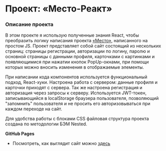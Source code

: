 # Проект: «Место-Реакт»

### Описание проекта
В этом проекте я использую полученные знания React, чтобы преобразить логику написания проекта [«Место»](https://vladosrus.github.io/mesto/), написанного на простом JS. Проект представляет собой сайт состоящий из нескольких страниц: страницы регистрации, авторизации по логину, паролю и основной страницы с данными профиля, карточками с картинками и появляющимися при нажатии кнопок PopUp-окнами, при помощи которых можно вносить изменения в отображаемые элементы.

При написании кода компонентов используется функциональный подход, React-хуки. Настроена работа с сервером: данные профиля и карточки приходят с сервера. Так же настроена регистрация и авторизация через запросы к серверу. Используется JWT-токен, записывающийся в localStorage браузера пользователя, позволяющий "запомнить" пользователя и не просить его авторизовываться при каждом переходе на сайт.

Для удобства работы с блоками CSS файловая структура проекта создана по методологии БЭМ Nested.


**GitHub Pages**

* Посмотреть, как выглядит сайт можно [здесь](https://vladosrus.github.io/mesto-react/)
